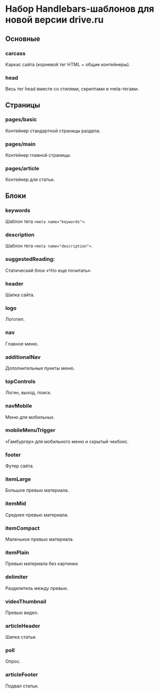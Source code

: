 # Набор Handlebars-шаблонов для новой версии drive.ru

## Основные

### carcass
Каркас сайта (корневой тег HTML + общие контейнеры).

### head
Весь тег head вместе со стилями, скриптами и meta-тегами.

## Страницы

### pages/basic
Контейнер стандартной страницы раздела.

### pages/main
Контейнер главной страницы.

### pages/article
Контейнер для статьи.

## Блоки

### keywords
Шаблон тега `<meta name="keywords">`.

### description
Шаблон тега `<meta name="description">`.

### suggestedReading:
Статический блок «Что еще почитать».

### header
Шапка сайта.

### logo
Логотип.

### nav
Главное меню.

### additionalNav
Дополнительные пункты меню.

### topControls
Логин, выход, поиск.

### navMobile
Меню для мобильных.

### mobileMenuTrigger
«Гамбургер» для мобильного меню и скрытый чекбокс.

### footer
Футер сайта.

### itemLarge
Большое превью материала.

### itemMid
Среднее превью материала.

### itemCompact
Маленькое превью материала.

### itemPlain
Превью материала без картинки.

### delimiter
Разделитель между превью.

### videoThumbnail
Превью видео.

### articleHeader
Шапка статьи.

### poll
Опрос.

### articleFooter
Подвал статьи.
